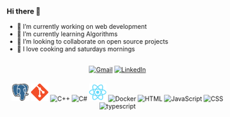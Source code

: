 ### Hi there 👋


<!--
**kaline/kaline** is a ✨ _special_ ✨ repository because its `README.md` (this file) appears on your GitHub profile.

Here are some ideas to get you started
-->


- 🔭 I’m currently working on web development
- 🌱 I’m currently learning Algorithms
- 👯 I’m looking to collaborate on open source projects
- 🤔 I love cooking and saturdays mornings

##

<div align="center">
  <a href="mailto:mesquitabfkaline@gmail.com"><img src="https://img.shields.io/badge/-Gmail-%23EA4335?style=for-the-badge&logo=gmail&logoColor=white" alt="Gmail"></a>
  <a href="www.linkedin.com/in/kalinemesquita" target="_blank"><img src="https://img.shields.io/badge/-LinkedIn-%230077B5?style=for-the-badge&logo=linkedin&logoColor=white" alt="LinkedIn"/></a>
</div>

###

<div align="center">
  <img height="40" src="https://raw.githubusercontent.com/devicons/devicon/master/icons/postgresql/postgresql-original.svg" alt="PostgreSQL" title="PostgreSQL" />
  <img height="40" src="https://raw.githubusercontent.com/devicons/devicon/master/icons/git/git-plain.svg" alt="Git" title="Git" />
  <img height="40" src="https://cdn.jsdelivr.net/gh/devicons/devicon/icons/cplusplus/cplusplus-line.svg" alt="C++" title="C++"/>
  <img height="40" src="https://cdn.jsdelivr.net/gh/devicons/devicon/icons/csharp/csharp-line.svg" alt="C#" title="C#" />
  <img height="40" src="https://github.com/devicons/devicon/blob/master/icons/react/react-original.svg" alt="Reactjs" title="Reactjs" />
  <img height="40" src="https://cdn.jsdelivr.net/gh/devicons/devicon/icons/docker/docker-plain.svg" alt="Docker" title="Docker" />
  <img height="40" src="https://cdn.jsdelivr.net/gh/devicons/devicon/icons/html5/html5-plain.svg" alt="HTML" title="HTML" />
  <img height="40" src="https://cdn.jsdelivr.net/gh/devicons/devicon/icons/javascript/javascript-plain.svg" alt="JavaScript" title="JavaScript" />          
  <img height="40" src="https://cdn.jsdelivr.net/gh/devicons/devicon/icons/css3/css3-plain.svg" alt="CSS" title="CSS" />             
  <img height="40" src="https://cdn.jsdelivr.net/gh/devicons/devicon/icons/typescript/typescript-plain.svg" alt="typescript" title="typescript"/>
          
</div>


